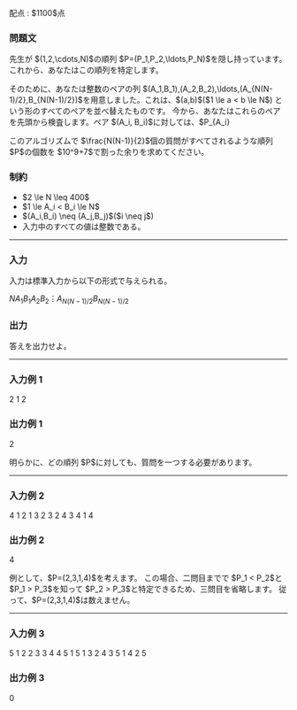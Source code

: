 
<div>

<span>

<span>

<p>
配点 : $1100$点
</p>

<div>

<section>

### **問題文**

<p>
先生が $(1,2,\cdots,N)$の順列 $P=(P_1,P_2,\ldots,P_N)$を隠し持っています。
これから、あなたはこの順列を特定します。
</p>

<p>
そのために、あなたは整数のペアの列 $(A_1,B_1),(A_2,B_2),\ldots,(A_{N(N-1)/2},B_{N(N-1)/2})$を用意しました。これは、$(a,b)$($1 \le a < b \le N$) という形のすべてのペアを並べ替えたものです。
今から、あなたはこれらのペアを先頭から検査します。ペア $(A_i, B_i)$に対しては、$P_{A_i}<P_{B_i}$であるかを尋ね、先生が答えを教えます。
ただし、この質問への答えがそれ以前の答えから特定できる場合は、この質問を省略します。
</p>

<p>
このアルゴリズムで $\frac{N(N-1)}{2}$個の質問がすべてされるような順列 $P$の個数を $10^9+7$で割った余りを求めてください。
</p>

</section>

</div>

<div>

<section>

### **制約**

<ul>

<li>
$2 \le N \leq 400$
</li>

<li>
$1 \le A_i < B_i \le N$
</li>

<li>
$(A_i,B_i) \neq (A_j,B_j)$($i \neq j$)
</li>

<li>
入力中のすべての値は整数である。
</li>

</ul>

</section>

</div>

---

<div>

<div>

<section>

### **入力**

<p>
入力は標準入力から以下の形式で与えられる。
</p>

<div>

$N$$A_1$$B_1$$A_2$$B_2$$\vdots$$A_{N(N-1)/2}$$B_{N(N-1)/2}$
</div>

</section>

</div>

<div>

<section>

### **出力**

<p>
答えを出力せよ。
</p>

</section>

</div>

</div>

---

<div>

<section>

### **入力例 1**

<div>

2
1 2

</div>

</section>

</div>

<div>

<section>

### **出力例 1**

<div>

2

</div>

<p>
明らかに、どの順列 $P$に対しても、質問を一つする必要があります。
</p>

</section>

</div>

---

<div>

<section>

### **入力例 2**

<div>

4
1 2
1 3
2 3
2 4
3 4
1 4

</div>

</section>

</div>

<div>

<section>

### **出力例 2**

<div>

4

</div>

<p>
例として、$P=(2,3,1,4)$を考えます。
この場合、二問目までで $P_1 < P_2$と $P_1 > P_3$を知って $P_2 > P_3$と特定できるため、三問目を省略します。
従って、$P=(2,3,1,4)$は数えません。
</p>

</section>

</div>

---

<div>

<section>

### **入力例 3**

<div>

5
1 2
2 3
3 4
4 5
1 5
1 3
2 4
3 5
1 4
2 5

</div>

</section>

</div>

<div>

<section>

### **出力例 3**

<div>

0

</div>

</section>

</div>

</span>

</span>

</div>

